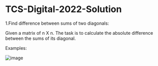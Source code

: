 # TCS-Digital-2022-Solution
1.Find difference between sums of two diagonals:

Given a matrix of n X n. The task is to calculate the absolute difference between the sums of its diagonal.


Examples: 

![image](https://github.com/Aftabmallick/TCS-Digital-2022-Solution/assets/78075420/6a7142eb-5e4d-4231-b2ef-72d081c17fca)
